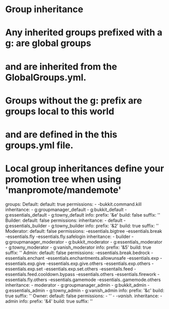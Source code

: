 # Group inheritance
#
# Any inherited groups prefixed with a g: are global groups
# and are inherited from the GlobalGroups.yml.
#
# Groups without the g: prefix are groups local to this world
# and are defined in the this groups.yml file.
#
# Local group inheritances define your promotion tree when using 'manpromote/mandemote'

groups:
  Default:
    default: true
    permissions:
    - -bukkit.command.kill
    inheritance:
    - g:groupmanager_default
    - g:bukkit_default
    - g:essentials_default
    - g:towny_default
    info:
      prefix: '&e'
      build: false
      suffix: ''
  Builder:
    default: false
    permissions:
    inheritance:
    - default
    - g:essentials_builder
    - g:towny_builder
    info:
      prefix: '&2'
      build: true
      suffix: ''
  Moderator:
    default: false
    permissions:
    -essentials.bigtree
    -essentials.break
    -essentials.fly
    -essentials.fly.safelogin
    inheritance:
    - builder
    - g:groupmanager_moderator
    - g:bukkit_moderator
    - g:essentials_moderator
    - g:towny_moderator
    - g:vanish_moderator
    info:
      prefix: '&5'
      build: true
      suffix: ''
  Admin:
    default: false
    permissions:
    -essentials.break.bedrock
    -essentials.enchant
    -essentials.enchantments.allowunsafe
    -essentials.exp
    -essentials.exp.give
    -essentials.exp.give.others
    -essentials.exp.others
    -essentials.exp.set
    -essentials.exp.set.others
    -essentails.feed
    -essentials.feed.cooldown.bypass
    -essentials.others
    -essentials.firework
    -essentials.fly.others
    -essentials.gamemode
    -essentials..gamemode.others
    inheritance:
    - moderator
    - g:groupmanager_admin
    - g:bukkit_admin
    - g:essentials_admin
    - g:towny_admin
    - g:vanish_admin
    info:
      prefix: '&c'
      build: true
      suffix: ''
  Owner:
    default: false
    permissions:
    - '*'
    - -vanish.*
    inheritance:
    - admin
    info:
      prefix: '&4'
      build: true
      suffix: ''
